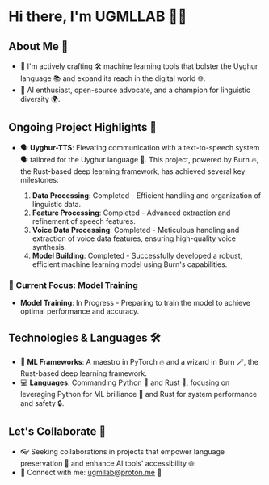 # Hi there, I'm UGMLLAB 👋🌟

## About Me 📖
- 🌱 I'm actively crafting 🛠️ machine learning tools that bolster the Uyghur language 📚 and expand its reach in the digital world 🌐.
- 🤖 AI enthusiast, open-source advocate, and a champion for linguistic diversity 🌍.

## Ongoing Project Highlights 🚀
- 🗣 **Uyghur-TTS**: Elevating communication with a text-to-speech system 🗣️ tailored for the Uyghur language 📝. This project, powered by Burn 🔥, the Rust-based deep learning framework, has achieved several key milestones:

  1. **Data Processing**: Completed - Efficient handling and organization of linguistic data.
  2. **Feature Processing**: Completed - Advanced extraction and refinement of speech features.
  3. **Voice Data Processing**: Completed - Meticulous handling and extraction of voice data features, ensuring high-quality voice synthesis.
  4. **Model Building**: Completed - Successfully developed a robust, efficient machine learning model using Burn's capabilities.
  
### 🚧 Current Focus: Model Training
- **Model Training**: In Progress - Preparing to train the model to achieve optimal performance and accuracy.



## Technologies & Languages 🛠️
- 🧠 **ML Frameworks**: A maestro in PyTorch 🔥 and a wizard in Burn 🪄, the Rust-based deep learning framework.
- 💻 **Languages**: Commanding Python 🐍 and Rust 🦀, focusing on leveraging Python for ML brilliance 🌌 and Rust for system performance and safety 🔒.

## Let's Collaborate 🤝
- 👓 Seeking collaborations in projects that empower language preservation 📖 and enhance AI tools' accessibility 🌐.
- 📧 Connect with me: [ugmllab@proton.me](mailto:ugmllab@proton.me) 💌
